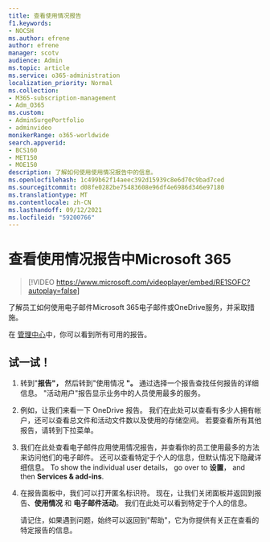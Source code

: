 ```yaml
---
title: 查看使用情况报告
f1.keywords:
- NOCSH
ms.author: efrene
author: efrene
manager: scotv
audience: Admin
ms.topic: article
ms.service: o365-administration
localization_priority: Normal
ms.collection:
- M365-subscription-management
- Adm_O365
ms.custom:
- AdminSurgePortfolio
- adminvideo
monikerRange: o365-worldwide
search.appverid:
- BCS160
- MET150
- MOE150
description: 了解如何使用使用情况报告中的信息。
ms.openlocfilehash: 1c499b62f14aeec392d15939c8e6d70c9bad7ced
ms.sourcegitcommit: d08fe0282be75483608e96df4e6986d346e97180
ms.translationtype: MT
ms.contentlocale: zh-CN
ms.lasthandoff: 09/12/2021
ms.locfileid: "59200766"
---
```

# <a name="review-usage-reports-in-microsoft-365"></a>查看使用情况报告中Microsoft 365

> [!VIDEO https://www.microsoft.com/videoplayer/embed/RE1SOFC?autoplay=false]

了解员工如何使用电子邮件Microsoft 365电子邮件或OneDrive服务，并采取措施。

在 [管理中心](https://admin.microsoft.com)中，你可以看到所有可用的报告。

## <a name="try-it"></a>试一试！

1. 转到"**报告"，** 然后转到"使用情况 **"。** 通过选择一个报告查找任何报告的详细信息。 "活动用户"报告显示业务中的人员使用最多的服务。
1. 例如，让我们来看一下 OneDrive 报告。 我们在此处可以查看有多少人拥有帐户，还可以查看总文件和活动文件数以及使用的存储空间。 若要查看所有其他报告，请转到下拉菜单。
1. 我们在此处查看电子邮件应用使用情况报告，并查看你的员工使用最多的方法来访问他们的电子邮件。 还可以查看特定于个人的信息，但默认情况下隐藏详细信息。 To show the individual user details， go over to **设置**， and then **Services & add-ins**.
1. 在报告面板中，我们可以打开匿名标识符。 现在，让我们关闭面板并返回到报告、**使用情况** 和 **电子邮件活动**。  我们在此处可以看到特定于个人的信息。

    请记住，如果遇到问题，始终可以返回到"帮助"，它为你提供有关正在查看的特定报告的信息。